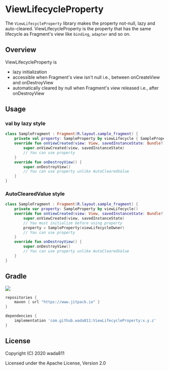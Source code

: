 ViewLifecycleProperty
=====

The `ViewLifecycleProperty` library makes the property not-null, lazy and auto-cleared.
ViewLifecycleProperty is the property that has the same lifecycle as Fragment's view like `binding`, `adapter` and so on.

## Overview
ViewLifecycleProperty is
- lazy initialization
- accessible when Fragment's view isn't null i.e., between onCreateView and onDestroyView
- automatically cleared by null when Fragment's view released i.e., after onDestroyView

## Usage
### val by lazy style
```kotlin
class SampleFragment : Fragment(R.layout.sample_fragment) {
    private val property: SampleProperty by viewLifecycle { SampleProperty(viewLifecycleOwner) }
    override fun onViewCreated(view: View, savedInstanceState: Bundle?) {
        super.onViewCreated(view, savedInstanceState)
        // You can use property
    }
    override fun onDestroyView() {
        super.onDestroyView()
        // You can use property unlike AutoClearedValue
    }
}
```

### AutoClearedValue style
```kotlin
class SampleFragment : Fragment(R.layout.sample_fragment) {
    private var property: SampleProperty by viewLifecycle()
    override fun onViewCreated(view: View, savedInstanceState: Bundle?) {
        super.onViewCreated(view, savedInstanceState)
        // You must initialize before using property
        property = SampleProperty(viewLifecycleOwner)
        // You can use property
    }
    override fun onDestroyView() {
        super.onDestroyView()
        // You can use property unlike AutoClearedValue
    }
}
```

## Gradle

[![](https://jitpack.io/v/wada811/ViewLifecycleProperty.svg)](https://jitpack.io/#wada811/ViewLifecycleProperty)

```groovy
repositories {
    maven { url "https://www.jitpack.io" }
}

dependencies {
    implementation 'com.github.wada811:ViewLifecycleProperty:x.y.z'
}
```

## License

Copyright (C) 2020 wada811

Licensed under the Apache License, Version 2.0
